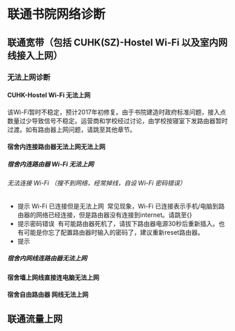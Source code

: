 # 联通书院网络诊断
## 联通宽带（包括 CUHK(SZ)-Hostel Wi-Fi 以及室内网线接入上网）
### 无法上网诊断
#### CUHK-Hostel Wi-Fi 无法上网
该Wi-Fi暂时不稳定，预计2017年初修复。由于书院建造时政府标准问题，接入点数量过少导致信号不稳定。运营商和学校经过讨论，由学校按寝室下发路由器暂时过渡。如有路由器上网问题，请跳至其他章节。
#### 宿舍内连接路由器无法上网无法上网
##### 宿舍内连路由器 Wi-Fi 无法上网
###### 无法连接 Wi-Fi （搜不到网络，经常掉线，自设 Wi-Fi 密码错误）

* 提示 Wi-Fi 已连接但是无法上网
  常见现象，Wi-Fi 已连接表示手机/电脑到路由器的网络已经连接，但是路由器没有连接到internet。请跳至{}
* 提示密码错误
  有可能路由器死机了，请拔下路由器电源30秒后重新插入。也有可能是你忘了配置路由器时输入的密码了，建议重新reset路由器。
* 提示
##### 宿舍内网线连路由器无法上网
#### 宿舍墙上网线直接连电脑无法上网
#### 宿舍自由路由器 网线无法上网
## 联通流量上网
### 
